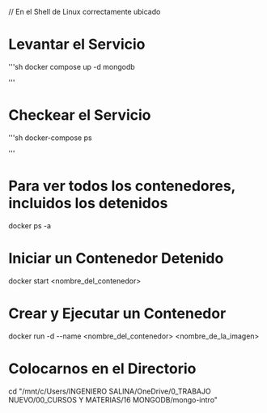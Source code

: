 // En el Shell de Linux correctamente ubicado

# Levantar el Servicio

'''sh
docker compose up -d mongodb

'''

# Checkear el Servicio

'''sh
docker-compose ps

'''

# Para ver todos los contenedores, incluidos los detenidos

docker ps -a

# Iniciar un Contenedor Detenido

docker start <nombre_del_contenedor>

# Crear y Ejecutar un Contenedor

docker run -d --name <nombre_del_contenedor> <nombre_de_la_imagen>

# Colocarnos en el Directorio

cd "/mnt/c/Users/INGENIERO SALINA/OneDrive/0_TRABAJO NUEVO/00_CURSOS Y MATERIAS/16 MONGODB/mongo-intro"
